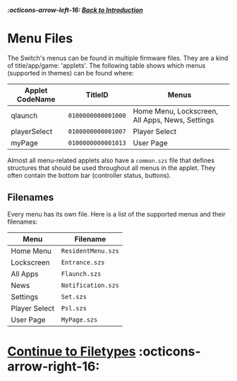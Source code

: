 ##### :octicons-arrow-left-16: [Back to Introduction](./index.md)

# Menu Files

The Switch's menus can be found in multiple firmware files. They are a kind of title/app/game: 'applets'. The following table shows which menus (supported in themes) can be found where:

| Applet CodeName | TitleID            | Menus                                           |
| --------------- | ------------------ | ----------------------------------------------- |
| qlaunch         | `0100000000001000` | Home Menu, Lockscreen, All Apps, News, Settings |
| playerSelect    | `0100000000001007` | Player Select                                   |
| myPage          | `0100000000001013` | User Page                                       |

Almost all menu-related applets also have a `common.szs` file that defines structures that should be used throughout all menus in the applet. They often contain the bottom bar (controller status, buttons).

## Filenames

Every menu has its own file. Here is a list of the supported menus and their filenames:

| Menu          | Filename           |
| ------------- | ------------------ |
| Home Menu     | `ResidentMenu.szs` |
| Lockscreen    | `Entrance.szs`     |
| All Apps      | `Flaunch.szs`      |
| News          | `Notification.szs` |
| Settings      | `Set.szs`          |
| Player Select | `Psl.szs`          |
| User Page     | `MyPage.szs`       |

# [Continue to Filetypes](./filetypes.md) :octicons-arrow-right-16:
